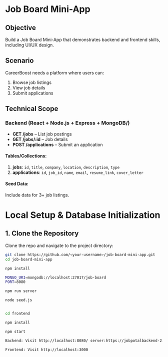 # Job Board Mini-App

## Objective
Build a Job Board Mini-App that demonstrates backend and frontend skills, including UI/UX design.

## Scenario
CareerBoost needs a platform where users can:
1. Browse job listings
2. View job details
3. Submit applications

## Technical Scope

### Backend (React + Node.js + Express + MongoDB/)
- **GET /jobs** – List job postings
- **GET /jobs/:id** – Job details
- **POST /applications** – Submit an application

#### Tables/Collections:
1. **jobs**: `id`, `title`, `company`, `location`, `description`, `type`
2. **applications**: `id`, `job_id`, `name`, `email`, `resume_link`, `cover_letter`

#### Seed Data:
Include data for 3+ job listings.

# Local Setup & Database Initialization

## 1. Clone the Repository
Clone the repo and navigate to the project directory:
```bash
git clone https://github.com/<your-username>/job-board-mini-app.git
cd job-board-mini-app

npm install

MONGO_URI=mongodb://localhost:27017/job-board  
PORT=8080

npm run server

node seed.js


cd frontend

npm install

npm start

Backend: Visit http://localhost:8080/ server:https://jobpotalbackend-2.onrender.com

Frontend: Visit http://localhost:3000 

